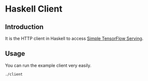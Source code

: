 
# Haskell Client

## Introduction

It is the HTTP client in Haskell to access [Simple TensorFlow Serving](https://github.com/tobegit3hub/simple_tensorflow_serving).

## Usage

You can run the example client very easily.

```shell
./client
```

